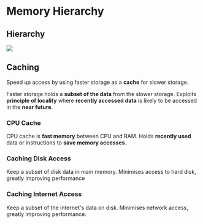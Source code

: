 # Memory Hierarchy
## Hierarchy
![](https://upload.wikimedia.org/wikipedia/commons/thumb/0/0c/ComputerMemoryHierarchy.svg/1280px-ComputerMemoryHierarchy.svg.png)

## Caching
Speed up access by using faster storage as a **cache** for slower storage.

Faster storage holds a **subset of the data** from the slower storage. Exploits **principle of locality** where **recently accessed data** is likely to be accessed in the **near future**.

### CPU Cache
CPU cache is **fast memory** between CPU and RAM. Holds **recently used** data or instructions to **save memory accesses**.

### Caching Disk Access
Keep a subset of disk data in main memory. Minimises access to hard disk, greatly improving performance

### Caching Internet Access
Keep a subset of the internet's data on disk. Minimises network access, greatly improving performance.

